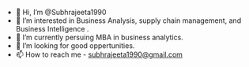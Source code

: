 - 👋 Hi, I’m @Subhrajeeta1990
- 👀 I’m interested in Business Analysis, supply chain management, and Business Intelligence .
- 🌱 I’m currently persuing MBA in business analytics.
- 💞️ I’m looking for good oppertunities.
- 📫 How to reach me - subhrajeeta1990@gmail.com

<!---
Subhrajeeta1990/Subhrajeeta1990 is a ✨ special ✨ repository because its `README.md` (this file) appears on your GitHub profile.
You can click the Preview link to take a look at your changes.
--->
